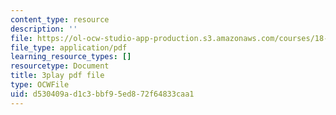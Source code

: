 ```yaml
---
content_type: resource
description: ''
file: https://ol-ocw-studio-app-production.s3.amazonaws.com/courses/18-01sc-single-variable-calculus-fall-2010/d530409ad1c3bbf95ed872f64833caa1_zsKdRjP91Fs.pdf
file_type: application/pdf
learning_resource_types: []
resourcetype: Document
title: 3play pdf file
type: OCWFile
uid: d530409a-d1c3-bbf9-5ed8-72f64833caa1
---
```

